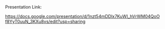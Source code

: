 Presentation Link:

https://docs.google.com/presentation/d/1nzt54mDDlx7KuWI_hVrWM04QoOf8YyT0uuN_3KXu8vs/edit?usp=sharing
